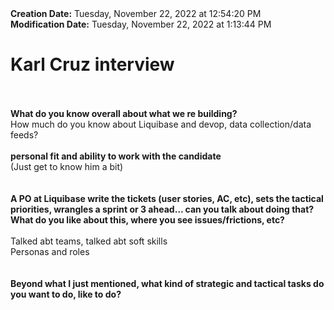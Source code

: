 <div><b>Creation Date:</b> Tuesday, November 22, 2022 at 12:54:20 PM<br></div>
<div><b>Modification Date:</b> Tuesday, November 22, 2022 at 1:13:44 PM<br></div>
<div><h1>Karl Cruz interview</h1></div>
<div><br></div>
<div><br></div>
<div><b>What do you know overall about what we re building?</b><br></div>
<div>How much do you know about Liquibase and devop, data collection/data feeds?</div>
<div><br></div>
<div><b>personal fit and ability to work with the candidate</b><br></div>
<div>(Just get to know him a bit)</div>
<div><br></div>
<div><br></div>
<div><b>A PO at Liquibase write the tickets (user stories, AC, etc), sets the tactical priorities, wrangles a sprint or 3 ahead… can you talk about doing that? What do you like about this, where you see issues/frictions, etc?</b><br></div>
<div><br></div>
<div>Talked abt teams, talked abt soft skills</div>
<div>Personas and roles</div>
<div><br></div>
<div><br></div>
<div><b>Beyond what I just mentioned, what kind of strategic and tactical tasks do you want to do, like to do?</b></div>
<div><b><br></b></div>

